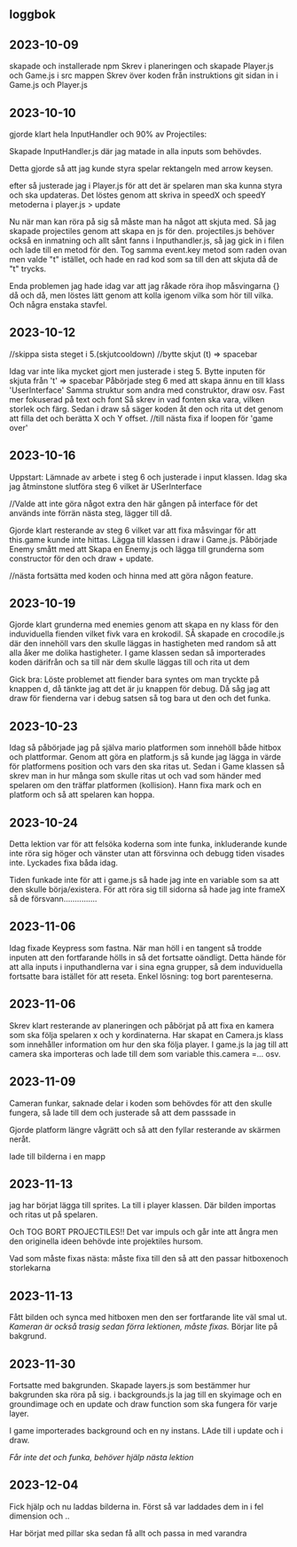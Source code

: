 ## loggbok

## 2023-10-09
skapade och installerade npm
Skrev i planeringen och skapade Player.js och Game.js i src mappen
Skrev över koden från instruktions git sidan in i Game.js och Player.js

## 2023-10-10
 gjorde  klart hela InputHandler och 90% av Projectiles:

Skapade InputHandler.js där jag matade in alla inputs som behövdes.

Detta gjorde så att jag kunde styra spelar rektangeln med arrow keysen.

efter så justerade jag i Player.js för att det är spelaren man ska kunna styra och ska updateras. Det löstes genom att skriva in speedX och speedY metoderna i player.js > update

Nu när man kan röra på sig så måste man ha något att skjuta med. Så jag skapade projectiles genom att skapa en js för den. projectiles.js behöver också en inmatning och allt sånt fanns i Inputhandler.js, så jag gick in i filen och lade till en metod för den. Tog samma event.key metod som raden ovan men valde "t" istället, och hade en rad kod som sa till den att skjuta då de "t" trycks.

Enda problemen jag hade idag var att jag råkade röra ihop måsvingarna {} då och då, men löstes lätt genom att kolla igenom vilka som hör till vilka. Och några enstaka stavfel.

## 2023-10-12
//skippa sista steget i 5.(skjutcooldown)
//bytte skjut (t) => spacebar

Idag var inte lika mycket gjort men justerade i steg 5. 
Bytte inputen för skjuta från 't' => spacebar
Påbörjade steg 6 med att skapa ännu en till klass 'UserInterface'
Samma struktur som andra med construktor, draw osv. 
Fast mer fokuserad på text och font
Så skrev in vad fonten ska vara, vilken storlek och färg.
Sedan i draw så säger koden åt den och rita ut det genom att filla det och berätta X och Y offset.
//till nästa fixa if loopen för 'game over'

## 2023-10-16
Uppstart:
Lämnade av arbete i steg 6 och justerade i input klassen.
Idag ska jag åtminstone slutföra steg 6 vilket är USerInterface

//Valde att inte göra något extra den här gången på interface för det används inte förrän nästa steg, lägger till då.

Gjorde klart resterande av steg 6 vilket var att fixa måsvingar för att this.game kunde inte hittas.
Lägga till klassen i draw i Game.js.
Påbörjade Enemy smått med att Skapa en Enemy.js och lägga till grunderna som  constructor för den och draw + update.

//nästa fortsätta med koden och hinna med att göra någon feature.

## 2023-10-19

Gjorde klart grunderna med enemies genom att skapa en ny klass för den induviduella fienden vilket fivk vara en krokodil. SÅ skapade en crocodile.js där den innehöll vars den skulle läggas in hastigheten med random så att alla åker me dolika hastigheter.
I game klassen sedan så importerades koden därifrån och sa till när dem skulle läggas till och rita ut dem

Gick bra:
Löste problemet att fiender bara syntes om man tryckte på knappen d, då tänkte jag att det är ju knappen för debug. Då såg jag att draw för fienderna var i debug satsen så tog bara ut den och det funka.


## 2023-10-23

Idag så påbörjade jag på själva mario platformen som innehöll både hitbox och plattformar.
Genom att göra en platform.js så kunde jag lägga in värde för platformens position och vars den ska ritas ut. Sedan i Game klassen så skrev man in hur många som skulle ritas ut och vad som händer med spelaren om den träffar platformen (kollision). Hann fixa mark och en platform och så att spelaren kan hoppa.

## 2023-10-24

Detta lektion var för att felsöka koderna som inte funka, inkluderande kunde inte röra sig höger och vänster utan att försvinna och debugg tiden visades inte. Lyckades fixa båda idag. 

Tiden funkade inte för att i game.js så hade jag inte en variable som sa att den skulle börja/existera.
För att röra sig till sidorna så hade jag inte frameX så de försvann...............

## 2023-11-06

Idag fixade Keypress som fastna. När man höll i en tangent så trodde inputen att den fortfarande hölls in så det fortsatte oändligt. Detta hände för att alla inputs i inputhandlerna var i sina egna grupper, så dem induviduella fortsatte bara istället för att reseta. Enkel lösning: tog bort parenteserna.


## 2023-11-06

Skrev klart resterande av planeringen och påbörjat på att fixa en kamera som ska följa spelaren x och y kordinaterna. Har skapat en Camera.js klass som innehåller information om hur den ska följa player. I game.js la jag till att camera ska importeras och lade till dem som variable this.camera =... osv.

## 2023-11-09

Cameran funkar, saknade delar i koden som behövdes för att den skulle fungera, så lade till dem och justerade så att dem passsade in

Gjorde platform längre vågrätt och så att den fyllar resterande av skärmen neråt.

lade till bilderna i en mapp

## 2023-11-13

jag har börjat lägga till sprites. La till i player klassen. Där bilden importas och ritas ut på spelaren.

 Och TOG BORT PROJECTILES!!
 Det var impuls och går inte att ångra men den originella ideen behövde inte projektiles hursom.


Vad som måste fixas nästa: måste fixa till den så att den passar hitboxenoch storlekarna


## 2023-11-13
Fått bilden och synca med hitboxen men den ser fortfarande lite väl smal ut.
*Kameran är också trasig sedan förra lektionen, måste fixas.*
Börjar lite på bakgrund.

## 2023-11-30

Fortsatte med bakgrunden. Skapade layers.js som bestämmer hur bakgrunden ska röra på sig.
i backgrounds.js la jag till en skyimage och en groundimage och en update och draw function som ska fungera för varje layer.

I game importerades background och en ny instans. LAde till i update och i draw.

*Får inte det och funka, behöver hjälp nästa lektion*

## 2023-12-04


Fick hjälp och nu laddas bilderna in. Först så var laddades dem in i fel dimension och ..

Har börjat med pillar ska sedan få allt och passa in med varandra